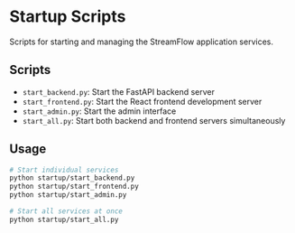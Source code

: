 # Startup Scripts

Scripts for starting and managing the StreamFlow application services.

## Scripts

- `start_backend.py`: Start the FastAPI backend server
- `start_frontend.py`: Start the React frontend development server
- `start_admin.py`: Start the admin interface
- `start_all.py`: Start both backend and frontend servers simultaneously

## Usage

```bash
# Start individual services
python startup/start_backend.py
python startup/start_frontend.py
python startup/start_admin.py

# Start all services at once
python startup/start_all.py
``` 
